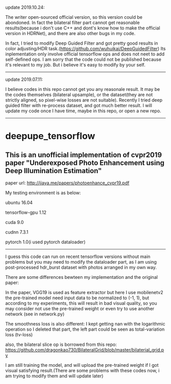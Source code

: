 update 2019.10.24:

The writer open-sourced official version, so this version could be abondoned. In fact the bilateral filter part cannot get reasonable results(because i don't use C++ and dont's know how to make the official version in HDRNet), and there are also other bugs in my code.


In fact, I tried to modify Deep Guided Filter and got pretty good results in color adjusting/HDR task.(https://github.com/wuhuikai/DeepGuidedFilter) Its inplementation only involve official tensorflow ops and does not neet to add self-defined ops. I am sorry that the code could not be published because it's relevant to my job. But i believe it's easy to modify by your self.

______________________________________________________________________________________________________________________________


update 2019.07.11:

I believe codes in this repo cannot get you any reasonale result. It may be the codes themselves (bilateral upsample), or the dataset(they are not strictly aligned, so pixel-wise losses are not suitable). Recently I tried deep guided filter with re-process dataset, and got much better result. I will update my code once I have time, maybe in this repo, or open a new repo.

______________________________________________________________________________________________________________________________

# deepupe_tensorflow

This is an unofficial implementation of cvpr2019 paper "Underexposed Photo Enhancement using Deep Illumination Estimation"
-------------
paper url: http://jiaya.me/papers/photoenhance_cvpr19.pdf

My testing environment is as below:

ubuntu 16.04

tensorflow-gpu 1.12

cuda 9.0

cudnn 7.3.1

pytorch 1.0(i used pytorch dataloader)

______________________________________________________________________________________________________________________________


I guess this code can run on recent tensorflow versions without main problems but you may need to modify the dataloader part, as I am using post-processed hdr_burst dataset with photos arranged in my own way.

There are some differences bewteen my implementation and the original paper:

In the paper, VGG19 is used as feature extractor but here I use mobilenetv2 the pre-trained model need input data to be normalized to (-1, 1), but according to my experiments, this will result in bad visual quality, so you may consider not use the pre-trained weight or even try to use another network (see in network.py)

The smoothness loss is also different: I kept getting nan with the logarithmic operation so I deleted that part, the left part could be seen as total-variation loss (tv-loss)

also, the bilateral slice op is borrowed from this repo: https://github.com/dragonkao730/BilateralGrid/blob/master/bilaterial_grid.py

I am still training the model, and will upload the pre-trained weight if I got visual satisfying result.(There are some problems with these codes now, i am trying to modify them and will update later)
